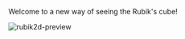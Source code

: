 Welcome to a new way of seeing the Rubik's cube!

![rubik2d-preview](https://media.giphy.com/media/iNaPBuf1NOT6Fx87XW/giphy.gif)

